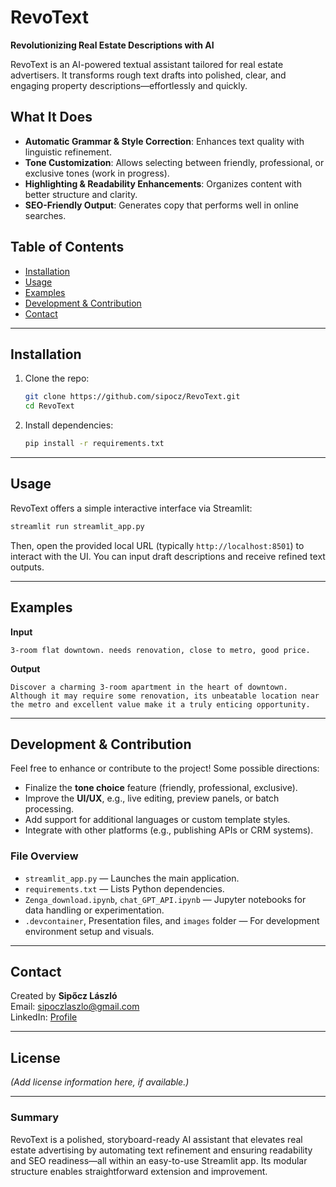 # RevoText

**Revolutionizing Real Estate Descriptions with AI**

RevoText is an AI-powered textual assistant tailored for real estate advertisers. It transforms rough text drafts into polished, clear, and engaging property descriptions—effortlessly and quickly.

## What It Does

- **Automatic Grammar & Style Correction**: Enhances text quality with linguistic refinement.
- **Tone Customization**: Allows selecting between friendly, professional, or exclusive tones (work in progress).
- **Highlighting & Readability Enhancements**: Organizes content with better structure and clarity.
- **SEO-Friendly Output**: Generates copy that performs well in online searches.

## Table of Contents

- [Installation](#installation)  
- [Usage](#usage)  
- [Examples](#examples)  
- [Development & Contribution](#development--contribution)  
- [Contact](#contact)

---

## Installation

1. Clone the repo:
   ```bash
   git clone https://github.com/sipocz/RevoText.git
   cd RevoText
   ```
2. Install dependencies:
   ```bash
   pip install -r requirements.txt
   ```

---

## Usage

RevoText offers a simple interactive interface via Streamlit:

```bash
streamlit run streamlit_app.py
```

Then, open the provided local URL (typically `http://localhost:8501`) to interact with the UI. You can input draft descriptions and receive refined text outputs.

---

## Examples

**Input**  
```
3-room flat downtown. needs renovation, close to metro, good price.
```

**Output**  
```
Discover a charming 3-room apartment in the heart of downtown. Although it may require some renovation, its unbeatable location near the metro and excellent value make it a truly enticing opportunity.
```

---

## Development & Contribution

Feel free to enhance or contribute to the project! Some possible directions:

- Finalize the **tone choice** feature (friendly, professional, exclusive).
- Improve the **UI/UX**, e.g., live editing, preview panels, or batch processing.
- Add support for additional languages or custom template styles.
- Integrate with other platforms (e.g., publishing APIs or CRM systems).

### File Overview

- `streamlit_app.py` — Launches the main application.
- `requirements.txt` — Lists Python dependencies.
- `Zenga_download.ipynb`, `chat_GPT_API.ipynb` — Jupyter notebooks for data handling or experimentation.
- `.devcontainer`, Presentation files, and `images` folder — For development environment setup and visuals.

---

## Contact

Created by **Sipőcz László**  
Email: sipoczlaszlo@gmail.com  
LinkedIn: [Profile](https://linkedin.com/in/36204746473/)

---

## License

*(Add license information here, if available.)*

---

### Summary

RevoText is a polished, storyboard-ready AI assistant that elevates real estate advertising by automating text refinement and ensuring readability and SEO readiness—all within an easy-to-use Streamlit app. Its modular structure enables straightforward extension and improvement.
